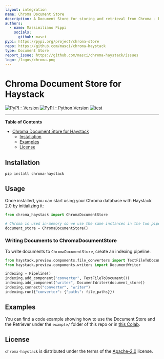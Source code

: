 ```yaml
---
layout: integration
name: Chroma Document Store
description: A Document Store for storing and retrieval from Chroma - built for Haystack 2.0
authors:
  - name: Massimiliano Pippi
    socials:
      github: masci
pypi: https://pypi.org/project/chroma-store
repo: https://github.com/masci/chroma-haystack
type: Document Store
report_issue: https://github.com/masci/chroma-haystack/issues
logo: /logos/chroma.png
---
```

# Chroma Document Store for Haystack

[![PyPI - Version](https://img.shields.io/pypi/v/chroma-haystack.svg)](https://pypi.org/project/chroma-haystack)
[![PyPI - Python Version](https://img.shields.io/pypi/pyversions/chroma-haystack.svg)](https://pypi.org/project/chroma-haystack)
[![test](https://github.com/masci/chroma-haystack/actions/workflows/test.yml/badge.svg)](https://github.com/masci/chroma-haystack/actions/workflows/test.yml)

-----

**Table of Contents**

- [Chroma Document Store for Haystack](#chroma-document-store-for-haystack)
  - [Installation](#installation)
  - [Examples](#examples)
  - [License](#license)

## Installation

```console
pip install chroma-haystack
```
## Usage
Once installed, you can start using your Chroma database with Haystack 2.0 by initializing it:

```python
from chroma_haystack import ChromaDocumentStore

# Chroma is used in-memory so we use the same instances in the two pipelines below
document_store = ChromaDocumentStore()
```

### Writing Documents to ChromaDocumentStore
To write documents to `ChromaDocumentStore`, create an indexing pipeline.

```python
from haystack.preview.components.file_converters import TextFileToDocument
from haystack.preview.components.writers import DocumentWriter

indexing = Pipeline()
indexing.add_component("converter", TextFileToDocument())
indexing.add_component("writer", DocumentWriter(document_store))
indexing.connect("converter", "writer")
indexing.run({"converter": {"paths": file_paths}})
```

## Examples
You can find a code example showing how to use the Document Store and the Retriever under the `example/` folder of this repo or in [this Colab](https://colab.research.google.com/drive/1YpDetI8BRbObPDEVdfqUcwhEX9UUXP-m?usp=sharing).

## License

`chroma-haystack` is distributed under the terms of the [Apache-2.0](https://spdx.org/licenses/Apache-2.0.html) license.
